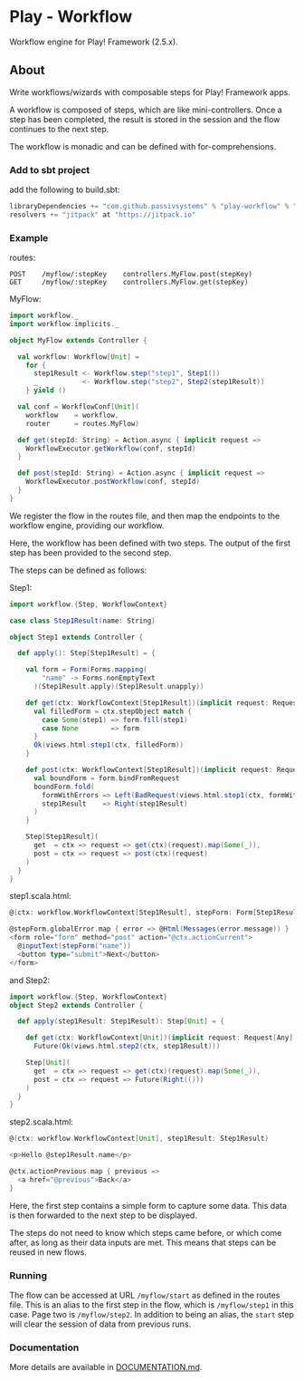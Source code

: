 # Play - Workflow

Workflow engine for Play! Framework (2.5.x).

## About

Write workflows/wizards with composable steps for Play! Framework apps.

A workflow is composed of steps, which are like mini-controllers. Once a step has been completed, the result is stored in the session and the flow continues to the next step.

The workflow is monadic and can be defined with for-comprehensions.

### Add to sbt project

add the following to build.sbt:
```scala
libraryDependencies += "com.github.passivsystems" % "play-workflow" % "0.1.0"
resolvers += "jitpack" at "https://jitpack.io"
```

### Example

routes:
```
POST    /myflow/:stepKey    controllers.MyFlow.post(stepKey)
GET     /myflow/:stepKey    controllers.MyFlow.get(stepKey)

```

MyFlow:

```scala
import workflow._
import workflow.implicits._

object MyFlow extends Controller {

  val workflow: Workflow[Unit] =
    for {
      step1Result <- Workflow.step("step1", Step1())
      _           <- Workflow.step("step2", Step2(step1Result))
    } yield ()

  val conf = WorkflowConf[Unit](
    workflow    = workflow,
    router      = routes.MyFlow)

  def get(stepId: String) = Action.async { implicit request =>
    WorkflowExecutor.getWorkflow(conf, stepId)
  }

  def post(stepId: String) = Action.async { implicit request =>
    WorkflowExecutor.postWorkflow(conf, stepId)
  }
}
```

We register the flow in the routes file, and then map the endpoints to the workflow engine, providing our workflow.

Here, the workflow has been defined with two steps. The output of the first step has been provided to the second step.

The steps can be defined as follows:

Step1:

```scala
import workflow.{Step, WorkflowContext}

case class Step1Result(name: String)

object Step1 extends Controller {

  def apply(): Step[Step1Result] = {

    val form = Form(Forms.mapping(
        "name" -> Forms.nonEmptyText
      )(Step1Result.apply)(Step1Result.unapply))

    def get(ctx: WorkflowContext[Step1Result])(implicit request: Request[Any]): Future[Result] = Future {
      val filledForm = ctx.stepObject match {
        case Some(step1) => form.fill(step1)
        case None        => form
      }
      Ok(views.html.step1(ctx, filledForm))
    }

    def post(ctx: WorkflowContext[Step1Result])(implicit request: Request[Any]): Future[Either[Result, Step1Result]] = Future {
      val boundForm = form.bindFromRequest
      boundForm.fold(
        formWithErrors => Left(BadRequest(views.html.step1(ctx, formWithErrors))),
        step1Result    => Right(step1Result)
      )
    }

    Step[Step1Result](
      get  = ctx => request => get(ctx)(request).map(Some(_)),
      post = ctx => request => post(ctx)(request)
    )
  }
}
```

step1.scala.html:

```scala
@(ctx: workflow.WorkflowContext[Step1Result], stepForm: Form[Step1Result])

@stepForm.globalError.map { error => @Html(Messages(error.message)) }
<form role="form" method="post" action="@ctx.actionCurrent">
  @inputText(stepForm("name"))
  <button type="submit">Next</button>
</form>
```

and Step2:

```scala
import workflow.{Step, WorkflowContext}
object Step2 extends Controller {

  def apply(step1Result: Step1Result): Step[Unit] = {

    def get(ctx: WorkflowContext[Unit])(implicit request: Request[Any]): Future[Result] =
      Future(Ok(views.html.step2(ctx, step1Result)))

    Step[Unit](
      get  = ctx => request => get(ctx)(request).map(Some(_)),
      post = ctx => request => Future(Right(()))
    )
  }
}

```

step2.scala.html:

```scala
@(ctx: workflow.WorkflowContext[Unit], step1Result: Step1Result)

<p>Hello @step1Result.name</p>

@ctx.actionPrevious.map { previous =>
  <a href="@previous">Back</a>
}
```

Here, the first step contains a simple form to capture some data. This data is then forwarded to the next step to be displayed.

The steps do not need to know which steps came before, or which come after, as long as their data inputs are met. This means that steps can be reused in new flows.

### Running

The flow can be accessed at URL `/myflow/start` as defined in the routes file. This is an alias to the first step in the flow, which is `/myflow/step1` in this case. Page two is `/myflow/step2`. In addition to being an alias, the `start` step will clear the session of data from previous runs.

### Documentation

More details are available in [DOCUMENTATION.md](DOCUMENTATION.md).
